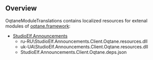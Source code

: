 ## Overview

OqtaneModuleTranslations contains localized resources for extenal modules of [oqtane.framework](https://github.com/oqtane/oqtane.framework):

- [StudioElf.Announcements](https://www.studio-elf.net/oqtane/announcements)
	- ru-RU\StudioElf.Announcements.Client.Oqtane.resources.dll
	- uk-UA\StudioElf.Announcements.Client.Oqtane.resources.dll
	- StudioElf.Announcements.Client.Oqtane.deps.json
